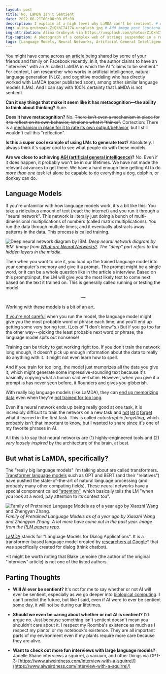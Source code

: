 ```yaml
---
layout: post
title: No, LaMDA Isn't Sentient
date: 2022-06-21T00:00:00-05:00
description: I explain at a high level why LaMDA can't be sentient. # Add post description (optional)
img: alina-grubnyak-ZiQkhI7417A-unsplash.jpg # Add image post (optional)
img-attribution: Alina Grubnyak via https://unsplash.com/photos/ZiQkhI7417A
fig-caption: A photograph of a complex web of strings suspended in a room.
tags: [Language Models, Neural Networks, Artificial General Intelligence]
---
```


You might have come across [an article](https://cajundiscordian.medium.com/is-lamda-sentient-an-interview-ea64d916d917) being shared by some of your friends and family on Facebook recently.
In it, the author claims to have an "interview" with an AI called LaMDA in which the AI "claims to be sentient."
For context, I am researcher who works in artificial intelligence, natural language generation (NLG), and cognitive modeling who has directly worked with LaMDA (paper published soon), among other similar language models (LMs). And I can say with 100% certainty that LaMDA is not sentient.

**Can it say things that make it seem like it has metacognition&mdash;the ability to think about thinking?** Sure.

**Does it have metacognition?** No. ~~There isn't even a mechanism in place for it to reflect on its own behavior, let alone what it "thinks".~~ Correction: There is a [mechanism in place for it to rate its own output/behavior](https://ai.googleblog.com/2022/01/lamda-towards-safe-grounded-and-high.html), but I still wouldn't call this "reflection".

**Is this a super cool example of using LMs to generate text?** Absolutely. I always think it's super cool to see what people do with these models.

**Are we close to achieving [AGI (artificial general intelligence)](https://en.wikipedia.org/wiki/Artificial_general_intelligence)?** No. Even if it does happen, it probably won't be in our lifetimes. We have not made the relevant advances to get there. We have a hard enough time getting AI to do _more than one task_ let alone be capable to do everything a dog, dolphin, or donkey can do.


## Language Models

If you're unfamiliar with how language models work, it's a bit like this: You take a ridiculous amount of text (read: the internet) and you run it through a "neural network". This network is literally just doing a bunch of multi-dimensional multiplications of numbers (called matrix multiplications). You run the data through multiple times, and it eventually abstracts away patterns in the data. This process is called training.

![Deep neural network diagram by IBM.]({{site.baseurl}}/assets/img/nn.webp)
_Deep neural network diagram by IBM. Image from [What are Neural Networks?](https://www.ibm.com/cloud/learn/neural-networks). The "deep" part refers to the hidden layers in the middle._

Then when you want to use it, you load up the trained language model into your computer's memory and give it a prompt. The prompt might be a single word, or it can be a whole question like in the article's interview. Based on this prompt/input, the LM will give you the most likely text to come next based on the text it trained on. This is generally called running or testing the model.

<center>&mdash;</center>

Working with these models is a bit of an art.

[If you're not careful](https://openreview.net/pdf?id=rygGQyrFvH) when you run the model, the language model might give you the most probable word or phrase each time, and you'll end up getting some very boring text. (Lots of "I don't know"s.)
But if you go too far the other way---picking the least probable next word or phrase, the language model spits out nonsense!

Training can be tricky to get working right too. 
If you don't train the network long enough, it doesn't pick up enough information about the data to really do anything with it. It might not even learn how to spell.

And if you train for too long, the model just memorizes all the data you give it, which might generate some impressive-sounding text because it's basically copying what a human said verbatim. However, when you give it a prompt is has never seen before, it flounders and gives you gibberish. 

With really big language models (like LaMDA), they can [end up memorizing data](https://arxiv.org/abs/2202.07646) even when they're [not trained for too long](https://arxiv.org/abs/2205.10770).


Even if a neural network ends up being really good at one task, it is incredibly difficult to train the network on a new task and [not](https://link.springer.com/chapter/10.1007/978-3-030-58598-3_28) [let](https://www.pnas.org/doi/10.1073/pnas.1611835114) [it](https://www.sciencedirect.com/science/article/pii/S1364661317300736) [forget](https://proceedings.neurips.cc/paper/2017/hash/f708f064faaf32a43e4d3c784e6af9ea-Abstract.html) what it learned in the first task. This is called _catastrophic forgetting_, which probably isn't that important to know, but I wanted to share since it's one of my favorite phrases in AI.

All this is to say that neural networks are (1) highly-engineered tools and (2) _very loosely inspired_ by the architecture of the brain, at best.

## But what is LaMDA, specifically?

The "really big language models" I'm talking about are called transformers. [Transformer language models](https://towardsdatascience.com/transformer-neural-network-step-by-step-breakdown-of-the-beast-b3e096dc857f) such as GPT and BERT (and their "relatives") have pushed the state-of-the-art of natural language processing (and probably many other computing fields). These neural networks have a special component called ["attention"](https://www.kaggle.com/code/residentmario/transformer-architecture-self-attention/notebook), which basically tells the LM "when you look at a word, pay attention to its context too".

![Family of Pretrained Language Models as of a year ago by Xiaozhi Wang and Zhengyan Zhang.]({{site.baseurl}}/assets/img/PLMfamily.jpg)
_Family of Pretrained Language Models as of a year ago by Xiaozhi Wang and Zhengyan Zhang. A lot more have come out in the past year. Image from the [PLM papers repo](https://github.com/thunlp/PLMpapers)._

[LaMDA](https://blog.google/technology/ai/lamda/) stands for "Language Models for Dialog Applications". It is a transformer-based language model created by [researchers at Google](https://arxiv.org/abs/2201.08239)* that was specifically created for dialog (think chatbot).

*It might be worth noting that Blake Lemoine (the author of the original "interview" article) is not one of the listed authors.

## Parting Thoughts

* **Will AI ever be sentient?** It's not for me to say whether or not AI will ever be sentient, especially as we go deeper into [biological computing](https://en.wikipedia.org/wiki/Biological_computing). I can't predict the future, but like I said, even if AI were to ever be sentient some day, it will not be during our lifetimes.

* **Should we even be caring about whether or not AI is sentient?** I'd argue no. Just because something isn't sentient doesn't mean you shouldn't care about it. I respect my Roomba's existence as much as I respect my plants' or my notebook's existence. They are all important parts of my environment even if my plants require more care because they are alive.

* **Want to check out more fun interviews with large language models?** Janelle Shane interviews a squirrel, a vacuum, and other things via GPT-3: [https://www.aiweirdness.com/interview-with-a-squirrel/](https://www.aiweirdness.com/interview-with-a-squirrel/)

